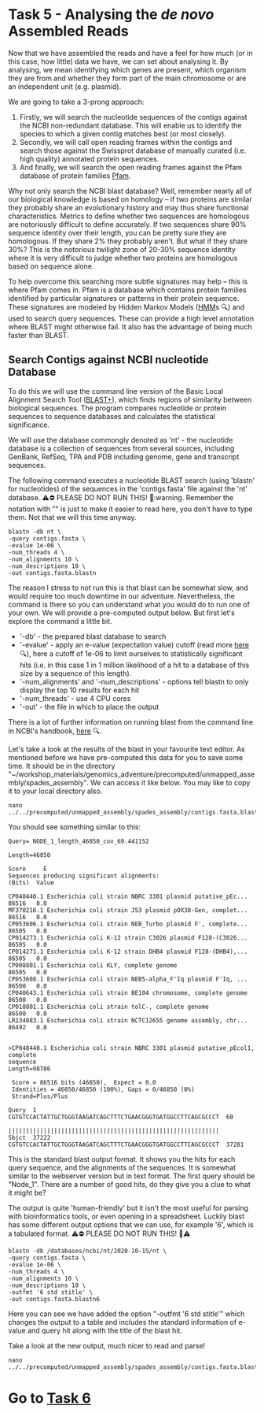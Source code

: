 # Task 5 - Analysing the *de novo* Assembled Reads
Now that we have assembled the reads and have a feel for how much (or in this case, how little) data we have, we can set about analysing it. By analysing, we mean identifying which genes are present, which organism they are from and whether they form part of the main chromosome or are an independent unit (e.g. plasmid).

We are going to take a 3-prong approach:

1. Firstly, we will search the nucleotide sequences of the contigs against the NCBI non-redundant database. This will enable us to identify the species to which a given contig matches best (or most closely).
2. Secondly, we will call open reading frames within the contigs and search those against the Swissprot database of manually curated (i.e. high quality) annotated protein sequences.
3. And finally, we will search the open reading frames against the Pfam database of protein families [Pfam](​http://pfam.xfam.org).

Why not only search the NCBI blast database? Well, remember nearly all of our biological knowledge is based on homology – if two proteins are similar they probably share an evolutionary history and may thus share functional characteristics. Metrics to define whether two sequences are homologous are notoriously difficult to define accurately. If two sequences share 90% sequence identity over their length, you can be pretty sure they are homologous. If they share 2% they probably aren't. But what if they share 30%? This is the notorious twilight zone of 20-30% sequence identity where it is very difficult to judge whether two proteins are homologous based on sequence alone.

To help overcome this searching more subtle signatures may help – this is where Pfam comes in. Pfam is a database which contains protein families identified by particular signatures or patterns in their protein sequence. These signatures are modeled by Hidden Markov Models ([HMM](https://en.wikipedia.org/wiki/Hidden_Markov_model)s :mag:) and used to search query sequences. These can provide a high level annotation where BLAST might otherwise fail. It also has the advantage of being much faster than BLAST.

## Search Contigs against NCBI nucleotide Database
To do this we will use the command line version of the Basic Local Alignment Search Tool ([BLAST+](https://blast.ncbi.nlm.nih.gov/Blast.cgi?CMD=Web&PAGE_TYPE=BlastDocs&DOC_TYPE=Download)), which finds regions of similarity between biological sequences. The program compares nucleotide or protein sequences to sequence databases and calculates the statistical significance.

We will use the database commongly denoted as 'nt' - the nucleotide database is a collection of sequences from several sources, including GenBank, RefSeq, TPA and PDB including genome, gene and transcript sequences. 

The following command executes a nucleotide BLAST search (using 'blastn' for nucleotides) of the sequences in the 'contigs.fasta' file against the 'nt' database. :warning::no_entry: PLEASE DO NOT RUN THIS! :no_entry_sign::warning. Remember the notation with "\" is just to make it easier to read here, you don't have to type them. Not that we will this time anyway.
```
blastn -db nt \
-query contigs.fasta \
-evalue 1e-06 \
-num_threads 4 \
-num_alignments 10 \
-num_descriptions 10 \
-out contigs.fasta.blastn
```

The reason I stress to not run this is that blast can be somewhat slow, and would require too much downtime in our adventure. Nevertheless, the command is there so you can understand what you would do to run one of your own. We will provide a pre-computed output below. But first let's explore the command a little bit.

* '-db'​ - the prepared blast database to search
* '-​evalue' - apply an e-value (expectation value) cutoff (read more [here](http://www.ncbi.nlm.nih.gov/BLAST/tutorial/Altschul-1.html​):mag:), here a cutoff of 1e-06 to limit ourselves to statistically significant hits (i.e. in this case 1 in 1 million likelihood of a hit to a database of this size by a sequence of this length).
* '-num_alignments' and '-num_descriptions' - options tell blastn to only display the top 10 results for each hit
* '-num_threads'​ - use 4 CPU cores
* '-out' - the file in which to place the output

There is a lot of further information on running blast from the command line in NCBI's handbook, [here](http://www.ncbi.nlm.nih.gov/books/NBK1763/) :mag:.

Let's take a look at the results of the blast in your favourite text editor. As mentioned before we have pre-computed this data for you to save some time. It should be in the directory "~/workshop_materials/genomics_adventure/precomputed/unmapped_assembly/spades_assembly". We can access it like below. You may like to copy it to your local directory also.
```
nano ../../precomputed/unmapped_assembly/spades_assembly/contigs.fasta.blastn
```

You should see something similar to this: 
```
Query= NODE_1_length_46850_cov_69.441152

Length=46850
                                                                      Score     E
Sequences producing significant alignments:                          (Bits)  Value

CP048440.1 Escherichia coli strain NBRC 3301 plasmid putative_pEc...  86516   0.0
MF370216.1 Escherichia coli strain J53 plasmid pOX38-Gen, complet...  86516   0.0
CP053606.1 Escherichia coli strain NEB_Turbo plasmid F', complete...  86505   0.0
CP014273.1 Escherichia coli K-12 strain C3026 plasmid F128-(C3026...  86505   0.0
CP014271.1 Escherichia coli K-12 strain DHB4 plasmid F128-(DHB4),...  86505   0.0
CP008801.1 Escherichia coli KLY, complete genome                      86505   0.0
CP053608.1 Escherichia coli strain NEB5-alpha_F'Iq plasmid F'Iq, ...  86500   0.0
CP040643.1 Escherichia coli strain BE104 chromosome, complete genome  86500   0.0
CP018801.1 Escherichia coli strain tolC-, complete genome             86500   0.0
LR134083.1 Escherichia coli strain NCTC12655 genome assembly, chr...  86492   0.0


>CP048440.1 Escherichia coli strain NBRC 3301 plasmid putative_pEcol1, complete
sequence
Length=98786

 Score = 86516 bits (46850),  Expect = 0.0
 Identities = 46850/46850 (100%), Gaps = 0/46850 (0%)
 Strand=Plus/Plus

Query  1      CGTGTCCACTATTGCTGGGTAAGATCAGCTTTCTGAACGGGTGATGGCCTTCAGCGCCCT  60
              ||||||||||||||||||||||||||||||||||||||||||||||||||||||||||||
Sbjct  37222  CGTGTCCACTATTGCTGGGTAAGATCAGCTTTCTGAACGGGTGATGGCCTTCAGCGCCCT  37281
```

This is the standard blast output format. It shows you the hits for each query sequence, and the alignments of the sequences. It is somewhat similar to the webserver version but in text format. The first query should be "Node_1". There are a number of good hits, do they give you a clue to what it might be?

The output is quite 'human-friendly' but it isn't the most useful for parsing with bioinformatics tools, or even opening in a spreadsheet. Luckily blast has some different output options that we can use, for example '6', which is a tabulated format. :warning::no_entry: PLEASE DO NOT RUN THIS! :no_entry_sign::warning:
```
blastn -db /databases/ncbi/nt/2020-10-15/nt \
-query contigs.fasta \
-evalue 1e-06 \
-num_threads 4 \
-num_alignments 10 \
-num_descriptions 10 \
-outfmt '6 std stitle' \
-out contigs.fasta.blastn6
```

Here you can see we have added the option "-outfmt '6 std stitle'" which changes the output to a table and includes the standard information of e-value and query hit along with the title of the blast hit.

Take a look at the new output, much nicer to read and parse!
```
nano ../../precomputed/unmapped_assembly/spades_assembly/contigs.fasta.blastn6
```

# Go to [Task 6](https://github.com/guyleonard/genomics_adventure/blob/release/chapter_3/task_6.md)
